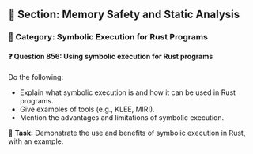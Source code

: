 ## 📘 Section: Memory Safety and Static Analysis
### 🔹 Category: Symbolic Execution for Rust Programs
#### ❓ Question 856: Using symbolic execution for Rust programs

Do the following:

- Explain what symbolic execution is and how it can be used in Rust programs.
- Give examples of tools (e.g., KLEE, MIRI).
- Mention the advantages and limitations of symbolic execution.

🔧 **Task:** Demonstrate the use and benefits of symbolic execution in Rust, with an example.
